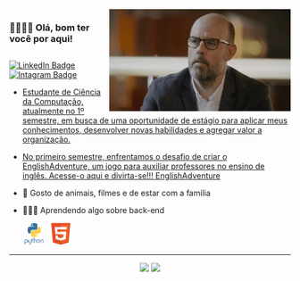 <img src = "banner.webp" width = "325px" align = "right">

### 🫱🏼‍🫲🏻 Olá, bom ter você por aqui!
##

 <div id="badges">
  <a href = "https://www.linkedin.com/in/joaovitorgaiato/">
    <img src="https://img.shields.io/badge/LinkedIn-blue?style=for-the-badge&logo=linkedin&logoColor=white" alt="LinkedIn Badge"/>
      <a href = "https://www.instagram.com/eujoaogaiato?igsh=MWRndjUxM2p6bW5hbQ==">
  <img src="https://img.shields.io/badge/Instagram-red?style=for-the-badge&logo=instagram&logoColor=white" alt="Intagram Badge"/>
 </div>
  
- Estudante de Ciência da Computação, atualmente no 1º semestre, em busca de uma oportunidade de estágio para aplicar meus conhecimentos, desenvolver novas habilidades e agregar valor a organização.

- No primeiro semestre, enfrentamos o desafio de criar o EnglishAdventure, um jogo para auxiliar professores no ensino de inglês.
Acesse-o aqui e divirta-se!!! [EnglishAdventure](https://github.com/UNIVEM-BCC-BSI/EnglishAdventure)


- 💙 Gosto de animais, filmes e de estar com a familia
- 🧑🏻‍💻 Aprendendo algo sobre back-end
  <div>
  <img src="https://github.com/devicons/devicon/blob/master/icons/python/python-original-wordmark.svg" title="Python" alt="Python" width="40" height="40"/>&nbsp;
  <img src="https://github.com/devicons/devicon/blob/master/icons/html5/html5-original.svg" title="HTML5" alt="HTML" width="40" height="40"/>&nbsp;
</div>

---


<div align = "center">
<img src="https://github-readme-stats.vercel.app/api/top-langs/?username=JoaoGaiato&show_icons=true&theme=darcula&count_private=true"/>
<img src="https://github-readme-stats.vercel.app/api?username=JoaoGaiato&show_icons=true&show_icons=true&theme=darcula&count_private=true" />
</div>
